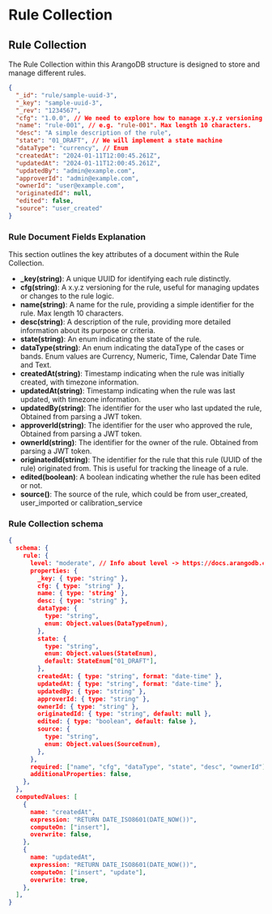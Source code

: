 <!-- SPDX-License-Identifier: Apache-2.0 -->
# Rule Collection

## Rule Collection

The Rule Collection within this ArangoDB structure is designed to store and manage different rules.

```json
{
  "_id": "rule/sample-uuid-3",
  "_key": "sample-uuid-3",
  "_rev": "1234567",
  "cfg": "1.0.0", // We need to explore how to manage x.y.z versioning. Manual in FE?. Do we need default in schema?
  "name": "rule-001", // e.g. "rule-001". Max length 10 characters.
  "desc": "A simple description of the rule",
  "state": "01_DRAFT", // We will implement a state machine
  "dataType": "currency", // Enum
  "createdAt": "2024-01-11T12:00:45.261Z",
  "updatedAt": "2024-01-11T12:00:45.261Z",
  "updatedBy": "admin@example.com",
  "approverId": "admin@example.com",
  "ownerId": "user@example.com",
  "originatedId": null,
  "edited": false,
  "source": "user_created"
}
```

### Rule Document Fields Explanation

This section outlines the key attributes of a document within the Rule Collection.

- **\_key(string)**: A unique UUID for identifying each rule distinctly.
- **cfg(string)**: A x.y.z versioning for the rule, useful for managing updates or changes to the rule logic.
- **name(string)**: A name for the rule, providing a simple identifier for the rule. Max length 10 characters.
- **desc(string)**: A description of the rule, providing more detailed information about its purpose or criteria.
- **state(string)**: An enum indicating the state of the rule.
- **dataType(string)**: An enum indicating the dataType of the cases or bands. Enum values are Currency, Numeric, Time, Calendar Date Time and Text.
- **createdAt(string)**: Timestamp indicating when the rule was initially created, with timezone information.
- **updatedAt(string)**: Timestamp indicating when the rule was last updated, with timezone information.
- **updatedBy(string)**: The identifier for the user who last updated the rule, Obtained from parsing a JWT token.
- **approverId(string)**: The identifier for the user who approved the rule, Obtained from parsing a JWT token.
- **ownerId(string)**: The identifier for the owner of the rule. Obtained from parsing a JWT token.
- **originatedId(string)**: The identifier for the rule that this rule (UUID of the rule) originated from. This is useful for tracking the lineage of a rule.
- **edited(boolean)**: A boolean indicating whether the rule has been edited or not.
- **source()**: The source of the rule, which could be from user_created, user_imported or calibration_service

### Rule Collection schema

```json
{
  schema: {
    rule: {
      level: "moderate", // Info about level -> https://docs.arangodb.com/3.11/concepts/data-structure/documents/schema-validation/#levels
      properties: {
        _key: { type: "string" },
        cfg: { type: "string" },
        name: { type: 'string' },
        desc: { type: "string" },
        dataType: {
          type: "string",
          enum: Object.values(DataTypeEnum),
        },
        state: {
          type: "string",
          enum: Object.values(StateEnum),
          default: StateEnum["01_DRAFT"],
        },
        createdAt: { type: "string", format: "date-time" },
        updatedAt: { type: "string", format: "date-time" },
        updatedBy: { type: "string" },
        approverId: { type: "string" },
        ownerId: { type: "string" },
        originatedId: { type: "string", default: null },
        edited: { type: "boolean", default: false },
        source: {
          type: "string",
          enum: Object.values(SourceEnum),
        },
      },
      required: ["name", "cfg", "dataType", "state", "desc", "ownerId"],
      additionalProperties: false,
    },
  },
  computedValues: [
    {
      name: "createdAt",
      expression: "RETURN DATE_ISO8601(DATE_NOW())",
      computeOn: ["insert"],
      overwrite: false,
    },
    {
      name: "updatedAt",
      expression: "RETURN DATE_ISO8601(DATE_NOW())",
      computeOn: ["insert", "update"],
      overwrite: true,
    },
  ],
}
```
